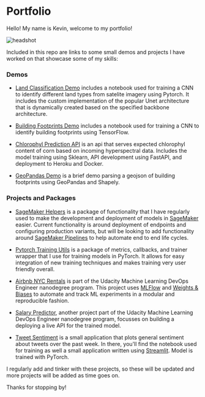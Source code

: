 # Portfolio

Hello! My name is Kevin, welcome to my portfolio!

![headshot](headshot.png?raw=true)

Included in this repo are links to some small demos and projects I have worked on that showcase some of my skills:

### Demos

* [Land Classification Demo](https://github.com/kevinpmcgee14/Land_Classification) includes a notebook used for training a CNN to identify different land types from satelite imagery using Pytorch. It includes the custom implementation of the popular Unet architecture that is dynamically created based on the specified backbone architecture.

* [Building Footprints Demo](https://github.com/kevinpmcgee14/Building_Footprints) includes a notebook used for training a CNN to identify building footprints using TensorFlow.

* [Chlorophyl Prediction API](https://github.com/kevinpmcgee14/cholorophyll-app) is an api that serves expected chlorophyl content of corn based on incoming hyperspectral data. Includes the model training using Sklearn, API development using FastAPI, and deployment to Heroku and Docker.

* [GeoPandas Demo](https://github.com/kevinpmcgee14/geopandas_demo) is a brief demo parsing a geojson of building footprints using GeoPandas and Shapely.

### Projects and Packages

* [SageMaker Helpers](https://github.com/kevinpmcgee14/sagemaker-helpers) is a package of functionality that I have regularly used to make the development and deployment of models in [SageMaker](https://docs.aws.amazon.com/sagemaker/latest/dg/whatis.html) easier. Current functionality is around deployment of endpoints and configuring production variants, but will be looking to add functionality around [SageMaker Pipelines](https://aws.amazon.com/sagemaker/pipelines/) to help automate end to end life cycles.

* [Pytorch Training Utils](https://github.com/kevinpmcgee14/PytorchTrainingUtils) is a package of metrics, callbacks, and trainer wrapper that I use for training models in PyTorch. It allows for easy integration of new training techniques and makes training very user friendly overall.

* [Airbnb NYC Rentals](https://github.com/kevinpmcgee14/short-term-rental-prices-nyc) is part of the Udacity Machine Learning DevOps Engineer nanodegree program. This project uses [MLFlow](https://mlflow.org/) and [Weights & Biases](https://wandb.ai/site) to automate and track ML experiments in a modular and reproducible fashion.

* [Salary Predictor](https://github.com/kevinpmcgee14/ml_api_demo), another project part of the Udacity Machine Learning DevOps Engineer nanodegree program, focusses on building a deploying a live API for the trained model.

* [Tweet Sentiment](https://github.com/kevinpmcgee14/Tweet_Sentiment) is a small application that plots general sentiment about tweets over the past week. In there, you'll find the notebook used for training as well a small application written using [Streamlit](https://www.streamlit.io/). Model is trained with PyTorch.

I regularly add and tinker with these projects, so these will be updated and more projects will be added as time goes on.

Thanks for stopping by!
